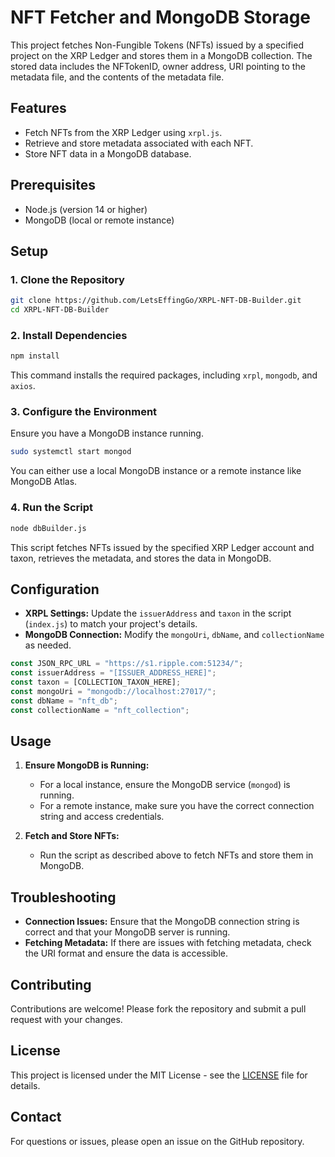 # NFT Fetcher and MongoDB Storage

This project fetches Non-Fungible Tokens (NFTs) issued by a specified project on the XRP Ledger and stores them in a MongoDB collection. The stored data includes the NFTokenID, owner address, URI pointing to the metadata file, and the contents of the metadata file.

## Features

- Fetch NFTs from the XRP Ledger using `xrpl.js`.
- Retrieve and store metadata associated with each NFT.
- Store NFT data in a MongoDB database.

## Prerequisites

- Node.js (version 14 or higher)
- MongoDB (local or remote instance)

## Setup

### 1. Clone the Repository

```bash
git clone https://github.com/LetsEffingGo/XRPL-NFT-DB-Builder.git
cd XRPL-NFT-DB-Builder
```

### 2. Install Dependencies

```bash
npm install
```

This command installs the required packages, including `xrpl`, `mongodb`, and `axios`.

### 3. Configure the Environment

Ensure you have a MongoDB instance running. 
```bash
sudo systemctl start mongod
```
You can either use a local MongoDB instance or a remote instance like MongoDB Atlas.

### 4. Run the Script

```bash
node dbBuilder.js
```

This script fetches NFTs issued by the specified XRP Ledger account and taxon, retrieves the metadata, and stores the data in MongoDB.

## Configuration

- **XRPL Settings:** Update the `issuerAddress` and `taxon` in the script (`index.js`) to match your project's details.
- **MongoDB Connection:** Modify the `mongoUri`, `dbName`, and `collectionName` as needed.

```javascript
const JSON_RPC_URL = "https://s1.ripple.com:51234/";
const issuerAddress = "[ISSUER_ADDRESS_HERE]";
const taxon = [COLLECTION_TAXON_HERE];
const mongoUri = "mongodb://localhost:27017/";
const dbName = "nft_db";
const collectionName = "nft_collection";
```

## Usage

1. **Ensure MongoDB is Running:**
   - For a local instance, ensure the MongoDB service (`mongod`) is running.
   - For a remote instance, make sure you have the correct connection string and access credentials.

2. **Fetch and Store NFTs:**
   - Run the script as described above to fetch NFTs and store them in MongoDB.

## Troubleshooting

- **Connection Issues:** Ensure that the MongoDB connection string is correct and that your MongoDB server is running.
- **Fetching Metadata:** If there are issues with fetching metadata, check the URI format and ensure the data is accessible.

## Contributing

Contributions are welcome! Please fork the repository and submit a pull request with your changes.

## License

This project is licensed under the MIT License - see the [LICENSE](LICENSE) file for details.

## Contact

For questions or issues, please open an issue on the GitHub repository.
